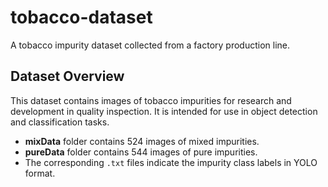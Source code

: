 # tobacco-dataset

A tobacco impurity dataset collected from a factory production line.

## Dataset Overview

This dataset contains images of tobacco impurities for research and development in quality inspection. It is intended for use in object detection and classification tasks.

- **mixData** folder contains 524 images of mixed impurities.
- **pureData** folder contains 544 images of pure impurities.
- The corresponding `.txt` files indicate the impurity class labels in YOLO format.
